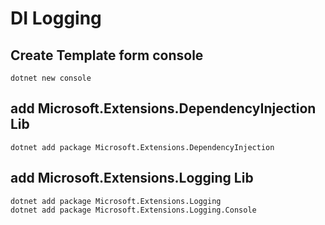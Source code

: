 # DI Logging

## Create Template form console
```
dotnet new console 
```

## add Microsoft.Extensions.DependencyInjection Lib
```
dotnet add package Microsoft.Extensions.DependencyInjection
```

## add Microsoft.Extensions.Logging Lib

```
dotnet add package Microsoft.Extensions.Logging
dotnet add package Microsoft.Extensions.Logging.Console
```

